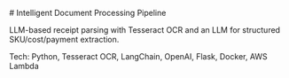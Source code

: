 \# Intelligent Document Processing Pipeline



LLM-based receipt parsing with Tesseract OCR and an LLM for structured SKU/cost/payment extraction.



Tech: Python, Tesseract OCR, LangChain, OpenAI, Flask, Docker, AWS Lambda





